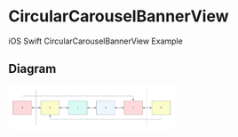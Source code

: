 # CircularCarouselBannerView
iOS Swift CircularCarouselBannerView Example

## Diagram
<img src="./circularbanner.png" width="300">
